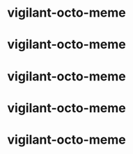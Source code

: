 # vigilant-octo-meme
# vigilant-octo-meme
# vigilant-octo-meme
# vigilant-octo-meme
# vigilant-octo-meme
